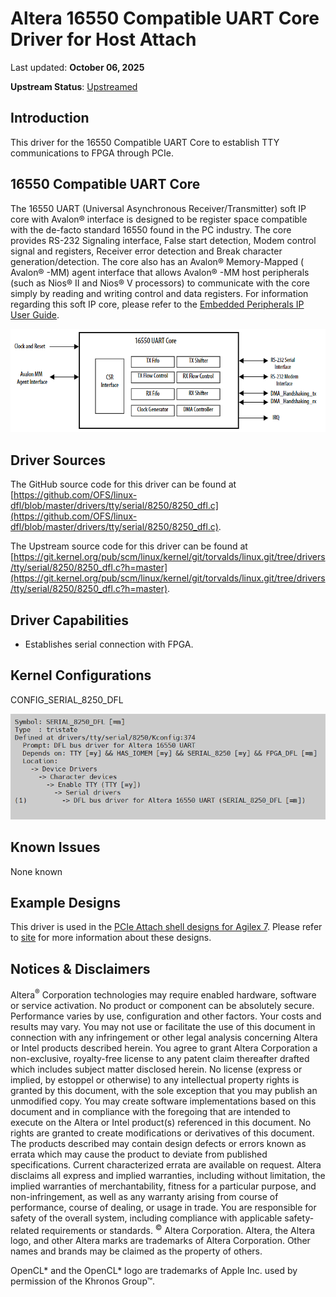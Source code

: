 # **Altera 16550 Compatible UART Core Driver for Host Attach**

Last updated: **October 06, 2025** 

**Upstream Status**: [Upstreamed](https://git.kernel.org/pub/scm/linux/kernel/git/torvalds/linux.git/tree/drivers/tty/serial/8250/8250_dfl.c?h=master)

## **Introduction**

This driver for the 16550 Compatible UART Core to establish TTY communications to FPGA through PCIe.


## **16550 Compatible UART Core** 

The 16550 UART (Universal Asynchronous Receiver/Transmitter) soft IP core with Avalon® interface is designed to be register space compatible with the de-facto standard 16550 found in the PC industry. The core provides RS-232 Signaling interface, False start detection, Modem control signal and registers, Receiver error detection and Break character generation/detection. The core also has an Avalon® Memory-Mapped ( Avalon® -MM) agent interface that allows Avalon® -MM host peripherals (such as Nios® II and Nios® V processors) to communicate with the core simply by reading and writing control and data registers. For information regarding this soft IP core, please refer to the [Embedded Peripherals IP User Guide](https://www.intel.com/content/www/us/en/docs/programmable/683130/latest/fpga-16550-compatible-uart-core.html).

![](images/uart_16550_diagram.png)

## **Driver Sources**

The GitHub source code for this driver can be found at [https://github.com/OFS/linux-dfl/blob/master/drivers/tty/serial/8250/8250_dfl.c](https://github.com/OFS/linux-dfl/blob/master/drivers/tty/serial/8250/8250_dfl.c).

The Upstream source code for this driver can be found at [https://git.kernel.org/pub/scm/linux/kernel/git/torvalds/linux.git/tree/drivers/tty/serial/8250/8250_dfl.c?h=master](https://git.kernel.org/pub/scm/linux/kernel/git/torvalds/linux.git/tree/drivers/tty/serial/8250/8250_dfl.c?h=master).

## **Driver Capabilities**

* Establishes serial connection with FPGA.

## **Kernel Configurations**
 
CONFIG_SERIAL_8250_DFL

![](./images/config_serial_8250_menuconfig.PNG)

## **Known Issues**

None known

## **Example Designs**

This driver is used in the [PCIe Attach shell designs for Agilex 7](https://github.com/OFS/ofs-agx7-pcie-attach).  Please refer to [site](https://ofs.github.io/) for more information about these designs.

## Notices & Disclaimers

Altera<sup>&reg;</sup> Corporation technologies may require enabled hardware, software or service activation.
No product or component can be absolutely secure. 
Performance varies by use, configuration and other factors.
Your costs and results may vary. 
You may not use or facilitate the use of this document in connection with any infringement or other legal analysis concerning Altera or Intel products described herein. You agree to grant Altera Corporation a non-exclusive, royalty-free license to any patent claim thereafter drafted which includes subject matter disclosed herein.
No license (express or implied, by estoppel or otherwise) to any intellectual property rights is granted by this document, with the sole exception that you may publish an unmodified copy. You may create software implementations based on this document and in compliance with the foregoing that are intended to execute on the Altera or Intel product(s) referenced in this document. No rights are granted to create modifications or derivatives of this document.
The products described may contain design defects or errors known as errata which may cause the product to deviate from published specifications.  Current characterized errata are available on request.
Altera disclaims all express and implied warranties, including without limitation, the implied warranties of merchantability, fitness for a particular purpose, and non-infringement, as well as any warranty arising from course of performance, course of dealing, or usage in trade.
You are responsible for safety of the overall system, including compliance with applicable safety-related requirements or standards. 
<sup>&copy;</sup> Altera Corporation.  Altera, the Altera logo, and other Altera marks are trademarks of Altera Corporation.  Other names and brands may be claimed as the property of others. 

OpenCL* and the OpenCL* logo are trademarks of Apple Inc. used by permission of the Khronos Group™. 